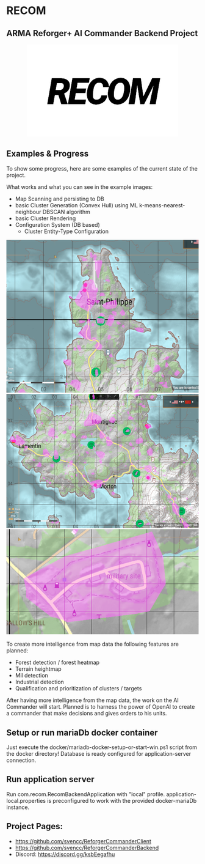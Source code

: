 # RECOM

## ARMA Reforger+ AI Commander Backend Project

<p align="center">
  <img width="396" height="241" src="https://github.com/svencc/ReforgerCommanderBackend/raw/develop/md-media%2FRECOM.png">
</p>


## Examples & Progress
To show some progress, here are some examples of the current state of the project.

What works and what you can see in the example images:
* Map Scanning and persisting to DB
* basic Cluster Generation (Convex Hull) using ML k-means-nearest-neighbour DBSCAN algorithm
* basic Cluster Rendering
* Configuration System (DB based) 
    * Cluster Entity-Type Configuration

![cluster-example-1.png](md-media%2Fcluster-example-1.png)
![cluster-example-2.png](md-media%2Fcluster-example-2.png)
![cluster-example-3.png](md-media%2Fcluster-example-3.png)

To create more intelligence from map data the following features are planned:
* Forest detection / forest heatmap
* Terrain heightmap
* Mil detection
* Industrial detection
* Qualification and prioritization of clusters / targets

After having more intelligence from the map data, the work on the AI Commander will start.
Planned is to harness the power of OpenAI to create a commander that make decisions and gives orders to his units.

## Setup or run mariaDb docker container

Just execute the docker/mariadb-docker-setup-or-start-win.ps1 script from the docker directory!
Database is ready configured for application-server connection.

## Run application server

Run com.recom.RecomBackendApplication with "local" profile.
application-local.properties is preconfigured to work with the provided docker-mariaDb instance.

## Project Pages:

- https://github.com/svencc/ReforgerCommanderClient
- https://github.com/svencc/ReforgerCommanderBackend
- Discord: https://discord.gg/ksbEegafhu

